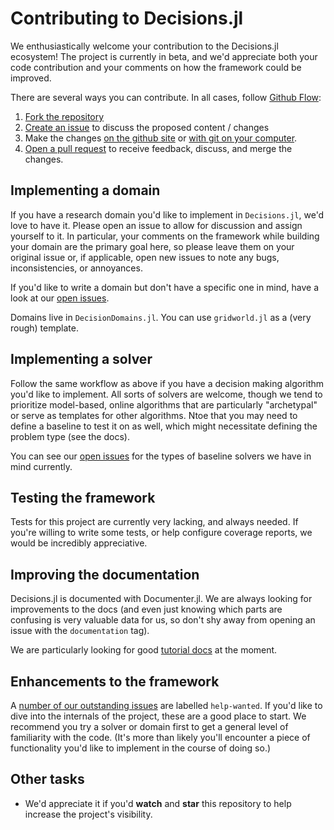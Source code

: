 # Contributing to Decisions.jl

We enthusiastically welcome your contribution to the Decisions.jl ecosystem!
The project is currently in beta, and we'd appreciate both your code
contribution and your comments on how the framework could be improved.

There are several ways you can contribute. In all cases, follow [Github Flow](https://guides.github.com/introduction/flow/):

1. [Fork the repository](https://docs.github.com/en/github/getting-started-with-github/fork-a-repo)
2. [Create an issue](https://docs.github.com/en/issues/tracking-your-work-with-issues/using-issues/creating-an-issue) to discuss the proposed content / changes
3. Make the changes [on the github site](https://docs.github.com/en/github/managing-files-in-a-repository/editing-files-in-your-repository) or [with git on your computer](https://docs.github.com/en/github/getting-started-with-github/set-up-git).
4. [Open a pull request](https://docs.github.com/en/github/collaborating-with-issues-and-pull-requests/creating-a-pull-request-from-a-fork) to receive feedback, discuss, and merge the changes.

## Implementing a domain

If you have a research domain you'd like to implement in `Decisions.jl`, we'd
love to have it. Please open an issue to allow for discussion and assign
yourself to it. In particular, your comments on the framework while building
your domain are the primary goal here, so please leave them on your original
issue or, if applicable, open new issues to note any bugs, inconsistencies,
or annoyances.

If you'd like to write a domain but don't have a specific one in mind, have a
look at our [open issues](https://github.com/JuliaDecisionMaking/Decisions.jl/issues?q=is%3Aissue%20state%3Aopen%20label%3A%22help%20wanted%22%20label%3Adomains).

Domains live in `DecisionDomains.jl`. You can use `gridworld.jl` as a (very rough) template.


## Implementing a solver

Follow the same workflow as above if you have a decision making algorithm
you'd like to implement. All sorts of solvers are welcome, though we tend to
prioritize model-based, online algorithms that are particularly "archetypal"
or serve as templates for other algorithms. Ntoe that you may need to define
a baseline to test it on as well, which might necessitate defining the
problem type (see the docs).

You can see our [open issues](https://github.com/JuliaDecisionMaking/Decisions.jl/issues?q=is%3Aissue%20state%3Aopen%20label%3A%22help%20wanted%22%20label%3Abaselines)
for the types of baseline solvers we have in mind currently.


## Testing the framework

Tests for this project are currently very lacking, and always needed. If
you're willing to write some tests, or help configure coverage reports, we
would be incredibly appreciative.



## Improving the documentation

Decisions.jl is documented with Documenter.jl. We are always looking for
improvements to the docs (and even just knowing which parts are confusing is
very valuable data for us, so don't shy away from opening an issue with the
`documentation` tag).

We are particularly looking for good [tutorial docs](https://docs.divio.com/documentation-system/) at the moment.


## Enhancements to the framework

A [number of our outstanding issues](https://github.com/JuliaDecisionMaking/Decisions.jl/issues?q=is%3Aissue%20state%3Aopen%20label%3A%22help%20wanted%22)
are labelled `help-wanted`. If you'd like to dive into the internals of the
project, these are a good place to start. We recommend you try a solver or
domain first to get a general level of familiarity with the code. (It's more
than likely you'll encounter a piece of functionality you'd like to implement
in the course of doing so.)

## Other tasks
* We'd appreciate it if you'd **watch** and **star** this repository to help
  increase the project's visibility.

